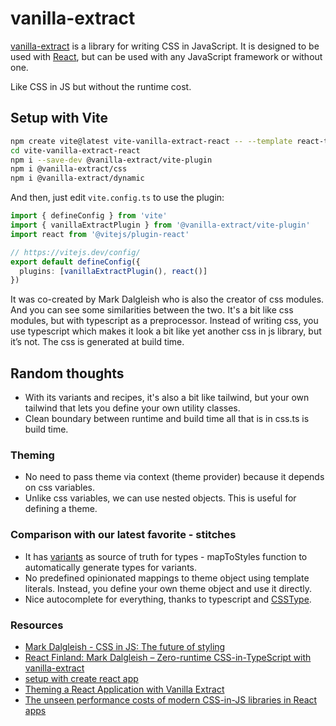 # vanilla-extract

[vanilla-extract](https://vanilla-extract.style/documentation/getting-started/) is a library for writing CSS in JavaScript. It is designed to be used with [React](https://reactjs.org/), but can be used with any JavaScript framework or without one.

Like CSS in JS but without the runtime cost.

## Setup with Vite

```sh
npm create vite@latest vite-vanilla-extract-react -- --template react-ts
cd vite-vanilla-extract-react
npm i --save-dev @vanilla-extract/vite-plugin
npm i @vanilla-extract/css
npm i @vanilla-extract/dynamic
```

And then, just edit `vite.config.ts` to use the plugin:
```ts
import { defineConfig } from 'vite'
import { vanillaExtractPlugin } from '@vanilla-extract/vite-plugin'
import react from '@vitejs/plugin-react'

// https://vitejs.dev/config/
export default defineConfig({
  plugins: [vanillaExtractPlugin(), react()]
})
```

It was co-created by Mark Dalgleish who is also the creator of css modules. And you can see some similarities between the two. It's a bit like css modules, but with typescript as a preprocessor. Instead of writing css, you use typescript which makes it look a bit like yet another css in js library, but it’s not. The css is generated at build time.

## Random thoughts
- With its variants and recipes, it's also a bit like tailwind, but your own tailwind that lets you define your own utility classes.
- Clean boundary between runtime and build time all that is in css.ts is build time.

### Theming
- No need to pass theme via context (theme provider) because it depends on css variables.
- Unlike css variables, we can use nested objects. This is useful for defining a theme.

### Comparison with our latest favorite - stitches
- It has [variants](https://youtu.be/NY5uVr0tWEI?t=1662) as source of truth for types - mapToStyles function to automatically generate types for variants.
- No predefined opinionated mappings to theme object using template literals. Instead, you define your own theme object and use it directly.
- Nice autocomplete for everything, thanks to typescript and [CSSType](https://www.npmjs.com/package/csstype).

### Resources
- [Mark Dalgleish - CSS in JS: The future of styling](https://youtu.be/NY5uVr0tWEI)
- [React Finland: Mark Dalgleish – Zero-runtime CSS-in-TypeScript with vanilla-extract](https://www.youtube.com/watch?v=23VqED_kO2Q)
- [setup with create react app](https://sandroroth.com/blog/vanilla-extract-cra)
- [Theming a React Application with Vanilla Extract](https://formidable.com/blog/2021/vanilla-extract/)
- [The unseen performance costs of modern CSS-in-JS libraries in React apps](https://calendar.perfplanet.com/2019/the-unseen-performance-costs-of-css-in-js-in-react-apps/)